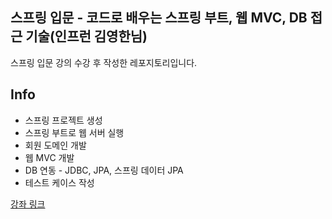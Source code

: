 ## 스프링 입문 - 코드로 배우는 스프링 부트, 웹 MVC, DB 접근 기술(인프런 김영한님)
스프링 입문 강의 수강 후 작성한 레포지토리입니다.

## Info
- 스프링 프로젝트 생성
- 스프링 부트로 웹 서버 실행
- 회원 도메인 개발
- 웹 MVC 개발
- DB 연동 - JDBC, JPA, 스프링 데이터 JPA
- 테스트 케이스 작성

[강좌 링크](https://www.inflearn.com/course/%EC%8A%A4%ED%94%84%EB%A7%81-%EC%9E%85%EB%AC%B8-%EC%8A%A4%ED%94%84%EB%A7%81%EB%B6%80%ED%8A%B8/dashboard)